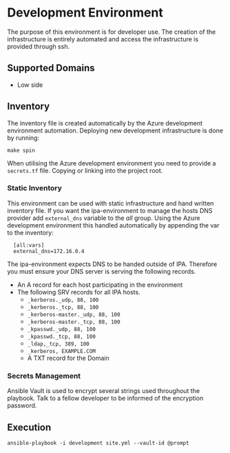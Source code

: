 # Development Environment
The purpose of this environment is for developer use. The creation of the
infrastructure is entirely automated and access the infrastructure is provided
through ssh.

## Supported Domains
* Low side

## Inventory
The inventory file is created automatically by the Azure development environment
automation. Deploying new development infrastructure is done by running:
```shell
make spin
```
When utilising the Azure development environment you need to provide a `secrets.tf`
file. Copying or linking into the project root.

### Static Inventory
This environment can be used with static infrastructure and hand written
inventory file. If you want the ipa-environment to manage the hosts DNS provider
add `external_dns` variable to the _all_ group.
Using the Azure development environment this handled automatically by appending
the var to the inventory:
```shell
  [all:vars]
  external_dns=172.16.0.4
```
The ipa-environment expects DNS to be handed outside of IPA.
Therefore you must ensure your DNS server is serving the following records.

* An A record for each host participating in the environment
* The following SRV records for all IPA hosts.
  * `_kerberos._udp, 88, 100`
  * `_kerberos._tcp, 88, 100`
  * `_kerberos-master._udp, 88, 100`
  * `_kerberos-master._tcp, 88, 100`
  * `_kpasswd._udp, 88, 100`
  * `_kpasswd._tcp, 88, 100`
  * `_ldap,_tcp, 389, 100`
  * `_kerberos, EXAMPLE.COM`
  * A TXT record for the Domain

### Secrets Management
Ansible Vault is used to encrypt several strings used throughout the playbook.
Talk to a fellow developer to be informed of the encryption password.

## Execution

```shell
ansible-playbook -i development site.yml --vault-id @prompt
```
